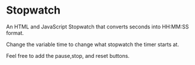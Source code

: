 # Stopwatch
An HTML and JavaScript Stopwatch that converts seconds into HH:MM:SS format. 

Change the variable time to change what stopwatch the timer starts at. 

Feel free to add the pause,stop, and reset buttons.
